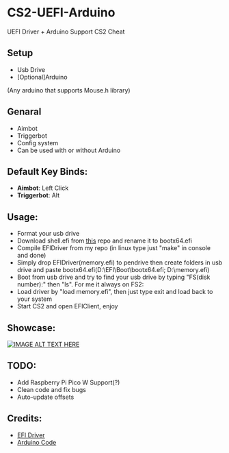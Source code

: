 # CS2-UEFI-Arduino

UEFI Driver + Arduino Support CS2 Cheat

## Setup
- Usb Drive
- [Optional]Arduino

(Any arduino that supports Mouse.h library)

## Genaral
- Aimbot
- Triggerbot
- Config system
- Can be used with or without Arduino

## Default Key Binds:

- **Aimbot**: Left Click
- **Triggerbot**: Alt

## Usage:
+ Format your usb drive
+ Download shell.efi from [this](https://github.com/tianocore/edk2-archive/blob/master/ShellBinPkg/UefiShell/X64/Shell.efi) repo and rename it to bootx64.efi
+ Compile EFIDriver from my repo (in linux type just "make" in console and done)
+ Simply drop EFIDriver(memory.efi) to pendrive then create folders in usb drive and paste bootx64.efi(D:\EFI\Boot\bootx64.efi; D:\memory.efi)
+ Boot from usb drive and try to find your usb drive by typing "FS(disk number):" then "ls". For me it always on FS2:
+ Load driver by "load memory.efi", then just type exit and load back to your system
+ Start CS2 and open EFIClient, enjoy 

## Showcase:
[![IMAGE ALT TEXT HERE](http://i3.ytimg.com/vi/J-yl2FgI6eo/hqdefault.jpg)](https://www.youtube.com/watch?v=J-yl2FgI6eo)

## TODO:
+ Add Raspberry Pi Pico W Support(?)
+ Clean code and fix bugs
+ Auto-update offsets

## Credits:
+ [EFI Driver](https://github.com/TheCruZ/EFI_Driver_Access)
+ [Arduino Code](https://github.com/backpack-0x1337/CyberAim-Valorant/)

